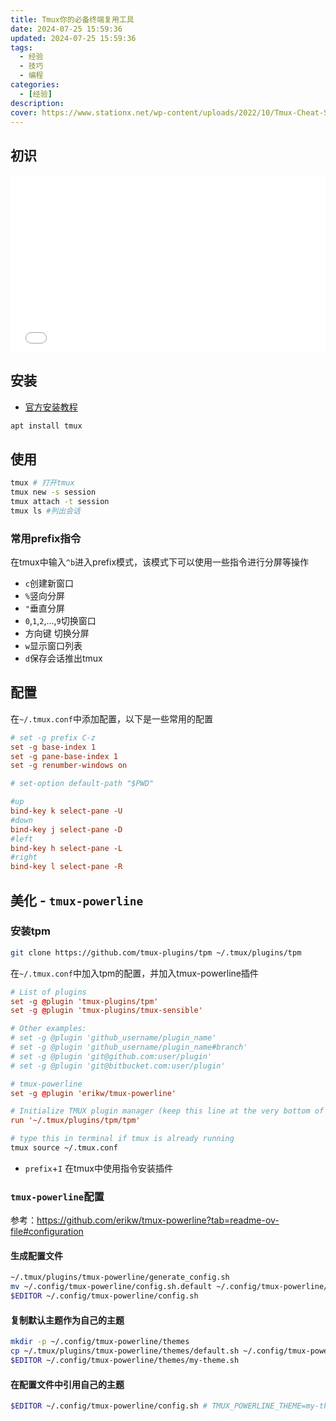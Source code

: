 ```yaml
---
title: Tmux你的必备终端复用工具
date: 2024-07-25 15:59:36
updated: 2024-07-25 15:59:36
tags:
  - 经验
  - 技巧
  - 编程
categories:
  - [经验]
description:
cover: https://www.stationx.net/wp-content/uploads/2022/10/Tmux-Cheat-Sheet-1.jpg
---
```


## 初识

<iframe style="width: 100%; aspect-ratio: 16/9;" src="//player.bilibili.com/player.html?isOutside=true&aid=443461637&bvid=BV1ML411h7tF&cid=1123549599&p=1&poster=1&autoplay=0" frameborder="no" scrolling="no"></iframe>

## 安装

- [官方安装教程](https://github.com/tmux/tmux/wiki/Installing)

```bash
apt install tmux
```

## 使用

```bash
tmux # 打开tmux
tmux new -s session
tmux attach -t session
tmux ls #列出会话
```

### 常用prefix指令

在tmux中输入`^b`进入prefix模式，该模式下可以使用一些指令进行分屏等操作

- `c`创建新窗口
- `%`竖向分屏
- `"`垂直分屏
- `0`,`1`,`2`,...,`9`切换窗口
- 方向键 切换分屏
- `w`显示窗口列表
- `d`保存会话推出tmux

## 配置

在`~/.tmux.conf`中添加配置，以下是一些常用的配置

```~/.tmux.conf
# set -g prefix C-z
set -g base-index 1
set -g pane-base-index 1
set -g renumber-windows on

# set-option default-path "$PWD"

#up
bind-key k select-pane -U
#down
bind-key j select-pane -D
#left
bind-key h select-pane -L
#right
bind-key l select-pane -R
```

## 美化 - `tmux-powerline`

### 安装tpm

```bash
git clone https://github.com/tmux-plugins/tpm ~/.tmux/plugins/tpm
```

在`~/.tmux.conf`中加入tpm的配置，并加入tmux-powerline插件

```~/.tmux.conf
# List of plugins
set -g @plugin 'tmux-plugins/tpm'
set -g @plugin 'tmux-plugins/tmux-sensible'

# Other examples:
# set -g @plugin 'github_username/plugin_name'
# set -g @plugin 'github_username/plugin_name#branch'
# set -g @plugin 'git@github.com:user/plugin'
# set -g @plugin 'git@bitbucket.com:user/plugin'

# tmux-powerline
set -g @plugin 'erikw/tmux-powerline'

# Initialize TMUX plugin manager (keep this line at the very bottom of tmux.conf)
run '~/.tmux/plugins/tpm/tpm'
```

```bash
# type this in terminal if tmux is already running
tmux source ~/.tmux.conf
```

- `prefix`+`I` 在tmux中使用指令安装插件

### `tmux-powerline`配置

参考：https://github.com/erikw/tmux-powerline?tab=readme-ov-file#configuration

#### 生成配置文件

```bash
~/.tmux/plugins/tmux-powerline/generate_config.sh
mv ~/.config/tmux-powerline/config.sh.default ~/.config/tmux-powerline/config.sh
$EDITOR ~/.config/tmux-powerline/config.sh
```

#### 复制默认主题作为自己的主题

```bash
mkdir -p ~/.config/tmux-powerline/themes
cp ~/.tmux/plugins/tmux-powerline/themes/default.sh ~/.config/tmux-powerline/themes/my-theme.sh
$EDITOR ~/.config/tmux-powerline/themes/my-theme.sh
```

#### 在配置文件中引用自己的主题

```bash
$EDITOR ~/.config/tmux-powerline/config.sh # TMUX_POWERLINE_THEME=my-theme
```

